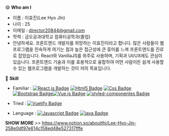 😄 __Who am I__
  - 이름 : 이효진(Lee Hyo JIn)
  - 나이 : 25
  - 이메일 : director20844@gmail.com
  - 학력 : 금오공과대학교 컴퓨터공학과(졸업)
  - 안녕하세요. 프론트엔드 개발자를 희망하는 이효진이라고 합니다.
많은 사람들이 웹프로그램을 친숙하게 여기는 점과 높은 접근성에 큰 흥미를 느껴 프론트엔드를 진로로 잡았습니다. React와 VanillaJS를 위주로 사용하며, 기획과 UI/UX에도 관심이 있습니다.
프론트엔드 기술과 이를 효용적으로 융합하여 어떤 사람이든 쉽게 사용할 수 있는 웹프로그램을 개발하는 것이 저의 목표입니다.

🌱 __Skill__
  - Familiar : [![React.js Badge](http://img.shields.io/badge/-React.js-black?style=flat-square&logo=react)]() [![Html5 Badge](http://img.shields.io/badge/-html-white?style=flat-square&logo=html5)]() [![Css Badge](http://img.shields.io/badge/-css-1572B6?style=flat-square&logo=css3)]() [![Bootstrap Badge](http://img.shields.io/badge/-Bootstrap-white?style=flat-square&logo=bootstrap)]()[![Vue.js Badge](http://img.shields.io/badge/-Vue-black?style=flat-square&logo=vue.js)]() [![styled-componentes Badge](http://img.shields.io/badge/-styledComponentes-white?style=flat-square&logo=styled-components)]()
	
  - Tried :   [![Vuetify Badge](http://img.shields.io/badge/-Vuetify-1867C0?style=flat-square&logo=vuetify)]()
  - Language : [![Javascript Badge](http://img.shields.io/badge/-VanillaJS-white?style=flat-square&logo=javascript)]() [![java Badge](http://img.shields.io/badge/-Java-black?style=flat-square&logo=java)]() 
 
__SHOW MORE__ >> https://www.notion.so/aboutlhj/Lee-Hyo-Jin-258e0df97e614c158ed48e527317fffe
